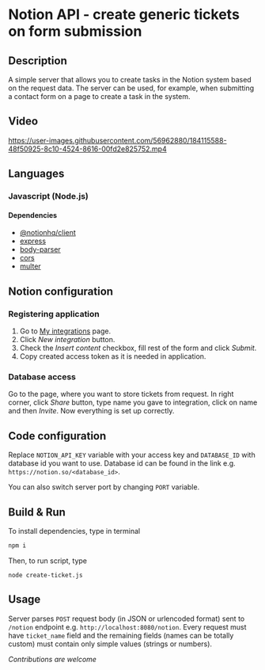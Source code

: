 # Notion API - create generic tickets on form submission
## Description
A simple server that allows you to create tasks 
in the Notion system based on the request data. 
The server can be used, for example, when submitting 
a contact form on a page to create a task in the system.

## Video
https://user-images.githubusercontent.com/56962880/184115588-48f50925-8c10-4524-8616-00fd2e825752.mp4


## Languages
### Javascript (Node.js)
#### Dependencies
- [@notionhq/client](https://www.npmjs.com/package/@notionhq/client)
- [express](https://www.npmjs.com/package/express)
- [body-parser](https://www.npmjs.com/package/body-parser)
- [cors](https://www.npmjs.com/package/cors)
- [multer](https://www.npmjs.com/package/multer)


## Notion configuration
### Registering application
1. Go to [My integrations](https://www.notion.so/my-integrations) page.
2. Click _New integration_ button.
3. Check the _Insert content_ checkbox, fill rest of the form and click _Submit_.
4. Copy created access token as it is needed in application.

### Database access
Go to the page, where you want to store tickets from request. In right corner, 
click _Share_ button, type name you gave to integration, click on name and then _Invite_. Now everything is 
set up correctly.

## Code configuration
Replace `NOTION_API_KEY` variable with your access key and `DATABASE_ID` with
database id you want to use. Database id can be found in the link e.g. `https://notion.so/<database_id>`.

You can also switch server port by changing `PORT` variable. 

## Build & Run
To install dependencies, type in terminal
```bash
npm i
```

Then, to run script, type
```shell
node create-ticket.js
```

## Usage
Server parses `POST` request body (in JSON or urlencoded format) sent to `/notion` endpoint e.g. 
`http://localhost:8080/notion`. Every request must have `ticket_name` field
and the remaining fields (names can be totally custom) must contain only simple values (strings or numbers).

_Contributions are welcome_
